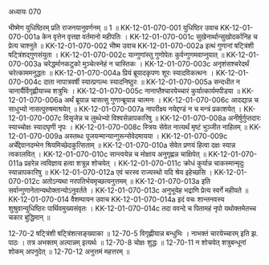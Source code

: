 अध्यायः 070

भीष्मेण युधिष्ठिरम् प्रति राजनयानुवर्णनम् ॥ 1 ॥
KK-12-01-070-001	युधिष्ठिर उवाच 
KK-12-01-070-001a	केन वृत्तेन वृत्तज्ञ वर्तमानो महीपतिः ।
KK-12-01-070-001c	सुखेनार्थान्सुखोदर्कानिह च प्रेत्य चाश्नुते ॥
KK-12-01-070-002	भीष्म उवाच 
KK-12-01-070-002a	इत्थं गुणानां षट्त्रिंशी षट्त्रिंशद्गुणसंयुता ।
KK-12-01-070-002c	यान्गुणांस्तु गुणोपेतः कुर्वन्गुणमवाप्नुयात् ॥
KK-12-01-070-003a	चरेद्धर्मानकटुको मुञ्चेत्स्नेहं न चास्तिकः ।
KK-12-01-070-003c	अनृशंसश्चरेदर्थं चरेत्काममनुद्धतः ॥
KK-12-01-070-004a	प्रियं ब्रूयादकृपणः शूरः स्यादविकत्थनः ।
KK-12-01-070-004c	दाता नापात्रवर्षी स्यात्प्रगल्भः स्यादनिष्ठुरः ॥
KK-12-01-070-005a	सन्दधीत न चानार्यैर्विगृह्णीयाच्च शत्रुभिः ।
KK-12-01-070-005c	नानाप्तैश्चारयेच्चारं कुर्यात्कार्यमपीडया ॥
KK-12-01-070-006a	अर्थं ब्रूयान्न चासत्सु गुणान्ब्रूयान्न चात्मनः ।
KK-12-01-070-006c	आदद्यान्न च साधुभ्यो नासत्पुरुषमाश्रयेत् ॥
KK-12-01-070-007a	नापरीक्ष्य नयेद्दण्डं न च मन्त्रं प्रकाशयेत् ।
KK-12-01-070-007c	विसृजेन्न च लुब्धेभ्यो विश्वसेन्नापकारिषु ॥
KK-12-01-070-008a	अनीर्षुर्गुप्तदारः स्याच्चोक्षः स्यादघृणी नृपः ।
KK-12-01-070-008c	स्त्रियः सेवेत नात्यर्थं मृष्टं भुञ्जीत नाहितम् ॥
KK-12-01-070-009a	अस्तब्धः पूजयन्मान्यान्गुरून्सेवेदमायया ।
KK-12-01-070-009c	अर्चेद्देवानदम्भेन श्रियमिच्छेदकुत्सिताम् ॥
KK-12-01-070-010a	सेवेत प्रणयं हित्वा दक्षः स्यान्न त्वकालवित् ।
KK-12-01-070-010c	सान्त्वयेन्न च मोक्षाय अनुगृह्णन्न चाक्षिपेत् ॥
KK-12-01-070-011a	प्रहरेन्न त्वविज्ञाय हत्वा शत्रून्न शोचयेत् ।
KK-12-01-070-011c	क्रोधं कुर्यान्न चाकस्मान्मृदुः स्यान्नापकारिषु ॥
KK-12-01-070-012a	एवं चरस्व राज्यस्थो यदि श्रेय इहेच्छसि ।
KK-12-01-070-012c	अतोऽन्यथा नरपतिर्भयमृच्छत्यनुत्तमम् ॥
KK-12-01-070-013a	इति सर्वान्गुणानेतान्यथोक्तान्योऽनुवर्तते ।
KK-12-01-070-013c	अनुभूयेह भद्राणि प्रेत्य स्वर्गे महीयते ॥
KK-12-01-070-014	वैशम्पायन उवाच 
KK-12-01-070-014a	इदं वचः शान्तनवस्य शुश्रुवान्युधिष्ठिरः पार्थिवमुख्यसंवृतः ।
KK-12-01-070-014c	तदा ववन्दे च पितामहं नृपो यथोक्तमेतच्च चकार बुद्धिमान् ॥

12-70-2 षट्त्रिंशी षट्त्रिंशत्सङ्ख्याका ॥ 12-70-5 विगृह्णीयान्न बन्धुभिः । नाभक्तं चारयेच्चारम् इति झ. पाठः । तत्र अभक्तम् अल्पान्नम् इत्यर्थः ॥ 12-70-8 चोक्षः शुद्धः ॥ 12-70-11 न शोचयेत् शत्रुबन्धूनां शोकम् अपनुदेत् ॥ 12-70-12 अनुत्तमं महत्तरम् ॥
